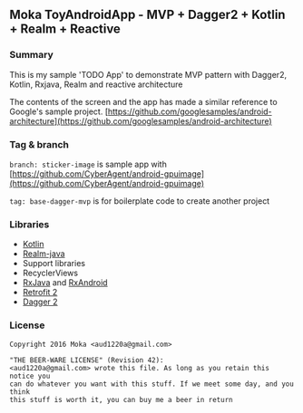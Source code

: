 ## Moka ToyAndroidApp - MVP + Dagger2 + Kotlin + Realm + Reactive

### Summary
This is my sample 'TODO App' to demonstrate MVP pattern with Dagger2, Kotlin, Rxjava, Realm
and reactive architecture

The contents of the screen and the app has made a similar reference to Google's sample project. [https://github.com/googlesamples/android-architecture](https://github.com/googlesamples/android-architecture)

### Tag & branch
`branch: sticker-image` is sample app with [https://github.com/CyberAgent/android-gpuimage](https://github.com/CyberAgent/android-gpuimage)

`tag: base-dagger-mvp` is for boilerplate code to create another project 

### Libraries
- [Kotlin](https://github.com/JetBrains/kotlin)
- [Realm-java](https://github.com/realm/realm-java)
- Support libraries
- RecyclerViews
- [RxJava](https://github.com/ReactiveX/RxJava) and [RxAndroid](https://github.com/ReactiveX/RxAndroid)
- [Retrofit 2](http://square.github.io/retrofit/)
- [Dagger 2](http://google.github.io/dagger/)

### License
```
Copyright 2016 Moka <aud1220a@gmail.com>

"THE BEER-WARE LICENSE" (Revision 42):
<aud1220a@gmail.com> wrote this file. As long as you retain this notice you
can do whatever you want with this stuff. If we meet some day, and you think
this stuff is worth it, you can buy me a beer in return
```
